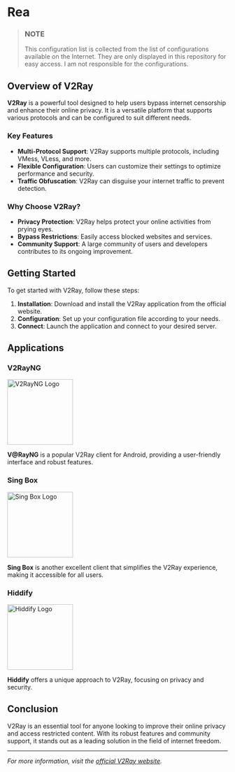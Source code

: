 # Rea

> ### **NOTE**  
> This configuration list is collected from the list of configurations available on the Internet. They are only displayed in this repository for easy access. I am not responsible for the configurations.


## **Overview of V2Ray**

**V2Ray** is a powerful tool designed to help users bypass internet censorship and enhance their online privacy. It is a versatile platform that supports various protocols and can be configured to suit different needs. 

### **Key Features**

- **Multi-Protocol Support**: V2Ray supports multiple protocols, including VMess, VLess, and more.
- **Flexible Configuration**: Users can customize their settings to optimize performance and security.
- **Traffic Obfuscation**: V2Ray can disguise your internet traffic to prevent detection.

### **Why Choose V2Ray?**

- **Privacy Protection**: V2Ray helps protect your online activities from prying eyes.
- **Bypass Restrictions**: Easily access blocked websites and services.
- **Community Support**: A large community of users and developers contributes to its ongoing improvement.

## **Getting Started**

To get started with V2Ray, follow these steps:

1. **Installation**: Download and install the V2Ray application from the official website.
2. **Configuration**: Set up your configuration file according to your needs.
3. **Connect**: Launch the application and connect to your desired server.

## **Applications**

### **V2RayNG**

<img src="https://www.doprax.com/wp-content/uploads/2023/07/V2ray-logo-white.svg" alt="V2RayNG Logo" width="150" />

**V@RayNG** is a popular V2Ray client for Android, providing a user-friendly interface and robust features.

### **Sing Box**

<img src="https://sing-box.sagernet.org/assets/icon.svg" alt="Sing Box Logo" width="150" />

**Sing Box** is another excellent client that simplifies the V2Ray experience, making it accessible for all users.

### **Hiddify**

<img src="https://avatars.githubusercontent.com/u/126981719?s=200&v=4" alt="Hiddify Logo" width="150" />

**Hiddify** offers a unique approach to V2Ray, focusing on privacy and security.

## **Conclusion**

V2Ray is an essential tool for anyone looking to improve their online privacy and access restricted content. With its robust features and community support, it stands out as a leading solution in the field of internet freedom.

---

*For more information, visit the [official V2Ray website](https://www.v2ray.com).*
